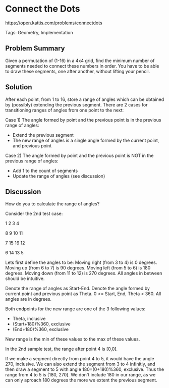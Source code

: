 # Connect the Dots
https://open.kattis.com/problems/connectdots

Tags: Geometry, Implementation

## Problem Summary

Given a permutation of (1-16) in a 4x4 grid, find the minimum number of segments
needed to connect these numbers in order. You have to be able to draw these
segments, one after another, without lifting your pencil.

## Solution

After each point, from 1 to 16, store a range of angles which can be obtained by
(possibly) extending the previous segment. There are 2 cases for transitioning
ranges of angles from one point to the next:

Case 1) The angle formed by point and the previous point is in the previous
range of angles:

 - Extend the previous segment
 - The new range of angles is a single angle formed by the current point, and
 previous point

Case 2) The angle formed by point and the previous point is NOT in the previous
range of angles:

 - Add 1 to the count of segments
 - Update the range of angles (see discussion)
 
## Discussion

How do you to calculate the range of angles?

Consider the 2nd test case:

1 2 3 4

8 9 10 11

7 15 16 12

6 14 13 5

Lets first define the angles to be:
Moving right (from 3 to 4) is 0 degrees.
Moving up (from 6 to 7) is 90 degrees.
Moving left (from 5 to 6) is 180 degrees.
Moving down (from 11 to 12) is 270 degrees.
All angles in between should be intuitive.

Denote the range of angles as Start-End.
Denote the angle formed by current point and previous point as Theta.
0 <= Start, End, Theta < 360.
All angles are in degrees.

Both endpoints for the new range are one of the 3 following values:
 - Theta, inclusive
 - (Start+180)%360, exclusive
 - (End+180)%360, exclusive
 
New range is the min of these values to the max of these values.

In the 2nd sample test, the range after point 4 is [0,0].

If we make a segment directly from point 4 to 5, it would have the angle 270,
inclusive. We can also extend the segment from 3 to 4 infinitly, and then draw a
segment to 5 with angle 180=(0+180)%360, exclusive. Thus the range from 4 to 5
is (180, 270]. We don't include 180 in our range, as we can only aproach 180
degrees the more we extent the previous segment.












